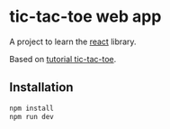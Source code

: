 # tic-tac-toe web app

A project to learn the [react](https://react.dev/) library.

Based on [tutorial tic-tac-toe](https://react.dev/learn/tutorial-tic-tac-toe).

## Installation

```sh
npm install
npm run dev
```
